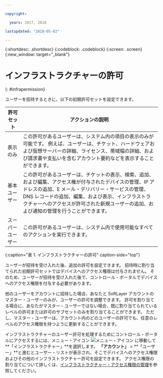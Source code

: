```yaml
---

copyright:

  years: 2017, 2018

lastupdated: "2018-05-02"

---
```


{:shortdesc: .shortdesc}
{:codeblock: .codeblock}
{:screen: .screen}
{:new_window: target="_blank"}

# インフラストラクチャーの許可
{: #infrapermission}

ユーザーを招待するときに、以下の初期許可セットを設定できます。

| 許可セット | アクションの説明 |
|---------------------------|------------------------|
|表示のみ | この許可があるユーザーは、システム内の項目の表示のみが可能です。 例えば、ユーザーは、チケット、ハードウェアおよび仮想サーバーの詳細、ライセンス、帯域幅の詳細、および請求書や支払いを含むアカウント要約などを表示することができます。 |
|基本ユーザー | この許可があるユーザーは、チケットの表示、検索、追加、および編集、アクセス権が付与されたデバイスの管理、IP アドレスの追加、E メール・デリバリー・サービスの管理、DNS レコードの追加、編集、および表示、インフラストラクチャーへのアクセスが許可された新規ユーザーの追加、および通知の管理を行うことができます。 |
|スーパーユーザー | この許可があるユーザーは、システム内で使用可能なすべてのアクションを実行できます。 |
{:caption="表 1. インフラストラクチャーの許可" caption-side="top"}

ユーザーが招待を受け入れた後、追加の許可を設定できます。 招待時に割り当てられた初期許可セットではデバイスへのアクセス権限は付与されません。 そのため、ユーザーが招待を受け入れた後で、コントロール・ポータルでデバイスへのアクセス権限を付与する必要があります。 

他のユーザーをアカウントに招待した場合、あなたと SoftLayer アカウントのマスター・ユーザーのみが、ユーザーの許可を調整できます。 許可を割り当てる場合に、あなたがマスター・ユーザーではない場合、既に割り当てられているレベルの許可または許可のサブセットのみを割り当てることができます。 ただし、マスター・ユーザーは、アカウント内のどのユーザーの許可でも、任意のレベルのアクセス権限を持つように更新することができます。 

インフラストラクチャーのユーザー許可を処理するためにコントロール・ポータルにアクセスするには、メニュー・アイコン ![メニュー・アイコン](../icons/icon_hamburger.svg) に移動して**「インフラストラクチャー」**を選択します。 **「アカウント」** &gt; **「ユーザー」**と進むとユーザー・リストが表示され、そこでデバイスへのアクセス権限およびその他のインフラストラクチャー許可を設定できます。 アクセス権限の割り当てについて詳しくは、[インフラストラクチャー・アクセス権限の管理](/docs/iam/mnginfra.html#managing-infrastructure-access)を参照してください。






